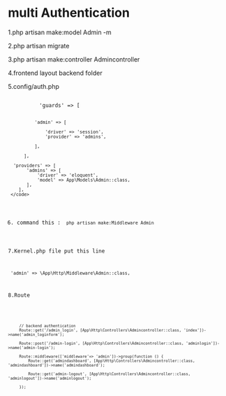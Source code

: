 # multi Authentication


1.php artisan make:model Admin -m

2.php artisan migrate

3.php artisan make:controller Admincontroller

4.frontend layout backend folder

5.config/auth.php

   <code>
          'guards' => [
   
              'admin' => [
   
                  'driver' => 'session',
                  'provider' => 'admins',
   
              ],
   
          ],

      'providers' => [
           'admins' => [
               'driver' => 'eloquent',
               'model' => App\Models\Admin::class,
           ],
        ],
     </code>
     
6. command this : <code>  php artisan make:Middleware Admin </code>

7.Kernel.php file  put this line  

<code>   'admin' => \App\Http\Middleware\Admin::class,    </code> 

8.Route

<code>
   
         // backend authentication 
         Route::get('/admin_login', [App\Http\Controllers\Admincontroller::class, 'index'])->name('admin_loginform');

         Route::post('/admin-login', [App\Http\Controllers\Admincontroller::class, 'adminlogin'])->name('admin-login');

         Route::middleware(['middleware'=> 'admin'])->group(function () {
             Route::get('admindashboard', [App\Http\Controllers\Admincontroller::class, 'admindashboard'])->name('admindashboard');

             Route::get('admin-logout', [App\Http\Controllers\Admincontroller::class, 'adminlogout'])->name('adminlogout');

         });
   
</code>
